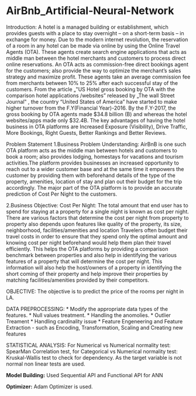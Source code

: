 # AirBnb_Artificial-Neural-Network
Introduction: A hotel is a managed building or establishment, which provides guests with a place to stay overnight – on a short-term basis – in exchange for money. Due to the modern internet revolution, the reservation of a room in any hotel can be made via online by using the Online Travel Agents (OTA). These agents create search engine applications that acts as middle man between the hotel merchants and customers to process direct online reservations. An OTA acts as commission-free direct bookings agent for the customers; also provide the way to optimize the merchant’s sales strategy and maximize profit. These agents take an average commission fee from merchants between 10% to 25% after each successful stay of the customers. From the article „‟US Hotel gross booking by OTA with the comparison hotel applications /websites” released by „The wall Street Journal‟ , the country “United States of America” have started to make higher turnover from the F.Y(Financial Year)-2016. By the F.Y-2017, the gross booking by OTA agents made $34.8 billion (B) and whereas the hotel websites/apps made only $32.4B. The key advantages of having the hotel business in OTA platforms are Increased Exposure (Visibility), Drive Traffic, More Bookings, Right Guests, Better Rankings and Better Reviews.

Problem Statement 1.Business Problem Understanding: AirBnB is one such OTA platform acts as the middle man between hotels and customers to book a room; also provides lodging, homestays for vacations and tourism activities.The platform provides businesses an increased opportunity to reach out to a wider customer base and at the same time it empowers the customer by providing them with beforehand details of the type of the property, amenities, location of stay and plan out their budget for the trip accordingly. The major part of the OTA platform is to provide an accurate prediction of Cost Per Night to the customers.

2.Business Objective: Cost Per Night: The total amount that end user has to spend for staying at a property for a single night is known as cost per night. There are various factors that determine the cost per night from property to property also depends upon features like quality of the property, its size, neighborhood, facilities/amenities and location Travelers often budget their travel costs in order to ensure that they spend only the optimal amount and knowing cost per night beforehand would help them plan their travel efficiently. This helps the OTA platforms by providing a comparison benchmark between properties and also help in identifying the various features of a property that will determine the cost per night. This information will also help the host/owners of a property in identifying the short coming of their property and help improve their properties by matching facilities/amenities provided by their competitors.

OBJECTIVE: The objective is to predict the price of the rooms per night in LA.

DATA PREPROCESSING: * Modify the appropriate data types of the features. * Null values treatment. * Handling the anomolies. * Outlier Treament * Handling cardinality issue * Feature Engeneering and Feature Extraction - such as Encoding, Transformation, Scaling and Creating new features

STATISTICAL ANALYSIS: For Numerical vs Numerical normality test: SpearMan Correlation test, for Categorical vs Numerical normality test: Kruskal-Wallis test to check for dependency. As the target variable is not normal non linear tests are used.

**Model Building:** Used Sequential API and Functional API for ANN

**Optimizer:** Adam Optimizer is used.
